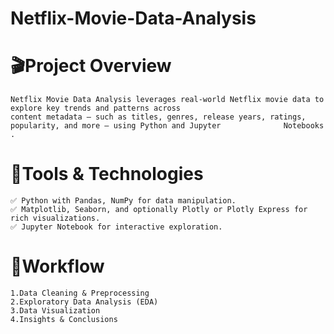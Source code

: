 # Netflix-Movie-Data-Analysis
# 🎬Project Overview
    Netflix Movie Data Analysis leverages real-world Netflix movie data to explore key trends and patterns across 
    content metadata — such as titles, genres, release years, ratings, popularity, and more — using Python and Jupyter              Notebooks .
# 🧰Tools & Technologies
    ✅ Python with Pandas, NumPy for data manipulation.
    ✅ Matplotlib, Seaborn, and optionally Plotly or Plotly Express for rich visualizations.
    ✅ Jupyter Notebook for interactive exploration.
# 🔢Workflow
    1.Data Cleaning & Preprocessing
    2.Exploratory Data Analysis (EDA)
    3.Data Visualization
    4.Insights & Conclusions
